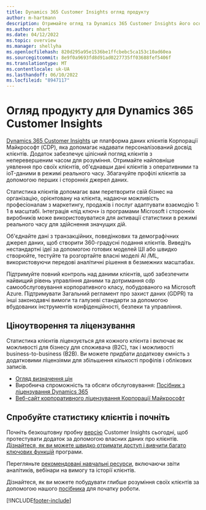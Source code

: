 ```yaml
---
title: Dynamics 365 Customer Insights огляд продукту
author: m-hartmann
description: Отримайте огляд та Dynamics 365 Customer Insights його основні характеристики.
ms.author: mhart
ms.date: 04/12/2022
ms.topic: overview
ms.manager: shellyha
ms.openlocfilehash: 820d295a95e1536be1ffcbebc5ca153c10ad60ea
ms.sourcegitcommit: 8e9f0a9693fd8d91ad0227735ff03688fef5406f
ms.translationtype: MT
ms.contentlocale: uk-UA
ms.lasthandoff: 06/10/2022
ms.locfileid: "8947117"
---
```

# <a name="product-overview-for-dynamics-365-customer-insights"></a>Огляд продукту для Dynamics 365 Customer Insights

[Dynamics 365 Customer Insights](https://dynamics.microsoft.com/ai/customer-insights/) це платформа даних клієнтів Корпорації Майкрософт (CDP), яка допомагає надавати персоналізований досвід клієнтів. Додаток забезпечує цілісний погляд клієнтів з неперевершеним часом для розуміння. Отримайте найповніше уявлення про своїх клієнтів, об'єднавши дані клієнтів з оперативними та ioT-даними в режимі реального часу. Збагачуйте профілі клієнтів за допомогою перших і сторонніх джерел даних. 

Статистика клієнтів допомагає вам перетворити свій бізнес на організацію, орієнтовану на клієнта, надаючи можливість професіоналам з маркетингу, продажів і послуг адаптувати взаємодію 1: 1 в масштабі. Інтеграція «під ключ» із програмами Microsoft і сторонніх виробників може використовуватися для активації статистики в режимі реального часу для здійснення значущих дій.

Об'єднайте дані з транзакційних, поведінкових та демографічних джерел даних, щоб створити 360-градусні подання клієнтів. Виведіть нестандартні ідеї за допомогою готових моделей ШІ або швидко створюйте, тестуйте та розгортайте власні моделі AI /ML, використовуючи передові аналітичні рішення в безмежних масштабах.

Підтримуйте повний контроль над даними клієнтів, щоб забезпечити найвищий рівень управління даними та дотримання cdp самообслуговування корпоративного класу, побудованого на Microsoft Azure. Підтримувати Загальний регламент про захист даних (GDPR) та інші законодавчі вимоги та галузеві стандарти за допомогою вбудованих інструментів конфіденційності, безпеки та управління.

## <a name="pricing-and-licensing"></a>Ціноутворення та ліцензування
Статистика клієнтів ліцензується для кожного клієнта і включає як можливості для бізнесу для споживача (B2C), так і можливості business-to-business (B2B). Ви можете придбати додаткову ємність з додатковими ліцензіями для збільшення кількості профілів і облікових записів.

- [Огляд визначення цін](https://dynamics.microsoft.com/ai/customer-insights/pricing/)
- Виробнича спроможність та обсяги обслуговування: [Посібник з ліцензування Dynamics 365](https://go.microsoft.com/fwlink/?LinkId=866544)
- [Веб-сайт корпоративного ліцензування Корпорації Майкрософт](https://www.microsoft.com/licensing/how-to-buy/how-to-buy)

## <a name="try-customer-insights-and-get-started"></a>Спробуйте статистику клієнтів і почніть

Почніть безкоштовну пробну [версію](https://signup.microsoft.com/create-account/signup?SKU=036c2481-aa8a-47cd-ab43-324f0c157c2d&ali=1&RU=https:%2F%2Fhome.ci.ai.dynamics.com%2Fstart%2Ftrial&products=036c2481-aa8a-47cd-ab43-324f0c157c2d) Customer Insights сьогодні, щоб протестувати додаток за допомогою власних даних про клієнтів. [Дізнайтеся, як ви можете швидко отримати доступ і вивчити багато ключових функцій](trial-signup.md) програми. 

Перегляньте [рекомендовані навчальні ресурси](https://dynamics.microsoft.com/ai/customer-insights/resources/), включаючи звіти аналітиків, вебінари на вимогу та історії клієнтів.

Дізнайтеся, як ви можете побудувати глибше розуміння своїх клієнтів за допомогою нашого [посібника](get-started.md) для початку роботи.

[!INCLUDE[footer-include](includes/footer-banner.md)]
